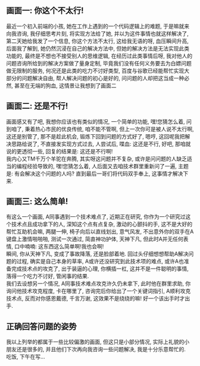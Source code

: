 ## 画面一: 你这个不太行!
最近一个初入前端的小孩, 她在工作上遇到的一个代码逻辑上的难题, 于是嘛就来向我咨询, 我仔细思考片刻, 将实现方法给了她, 并以为这件事情也就这样解决了, 第二天她给我发了一个信息, 你这个方法不太行, 这给我无语的呀, 血压瞬间升高, 后面我了解到, 她仍然沉浸在自己的解决方法中, 但她的解决方法是无法实现此类功能的, 最终是不想也不接受别人的思维逻辑, 在经历过此类事情后呀, 我对他人的问题咨询所给到的解决方案做了量身定制, 毕竟我们没有任何义务要去为白嫖问题做无限制的服务, 何况还是此类的吃力不讨好类型, 百度与谷歌已经能帮忙实现大部分的问题解决自由, 帮人解决问题的初心是好的, 问问题的人却把这当成一种必然, 甚至在无端的狗血, 这情景让我想到了画面二
## 画面二: 还是不行!
画面感又有了吧, 我想你应该也有类似的情况, 一个简单的功能, 嘿!您猜怎么着, 问到咱了, 秉着热心市民的优良传统, 咱不能不管啊, 但上一次你可是被人说不太行啊, 这还是别管了, 那不是趁此机会, 锻炼下回到问题的方式好了, 嗯哼, 这回呢我把解决思路给说了, 不直接发实现方式过去, 人尝试后, 喋血: 这还是不行, 好吧, 那咱就说的更透彻一些, 回复的结果是: 这还是不行啊!<br>
我内心又TM千万个羊驼在奔腾, 其实呀这问题并不复杂, 或许是问问题的人缺乏适当的编程经验导致的, 嘿!您猜怎么着, 人后面又去咱技术群里重新问了一遍, 主题是: 有会解决这个问题的人吗? 直到最后一哥们将代码双手奉上, 这事情才解决下来.
## 画面三: 这么简单!
有这么一个画面, A同事遇到一个技术难点了, 近期正在研究, 你作为一个研究过这个技术点且成功拿下的人, 深知这个点有点复杂, 激动的心颤抖的手, 这不是大好的帮忙互助机会嘛, 两腿一伸, 椅子向后以直线划出, 意气风发, 不出意外你的双手在A键盘上激情啪啪啪, 测试一次通过, 简直神功护体, 天神下凡, 但此时A并无任何表情, 口中喃喃: 这东西这么简单啊!我也会啊!<br>
瞬间, 你从天神下凡, 变成了事故降落, 还是脸部着地. 回过头仔细想想帮助A解决问题的过程, 确实是自己本身的草率, A或许还没研究到此技术项的难点, 或许A也准备完成技术点的攻克了, 出于装逼的心理, 你横插一杠, 这并不是一件聪明的事情, 落得一个吃力不讨好, 管闲事的结果. <br>
我们去设想另一个情况, A同事技术难点攻克许久仍未拿下, 此时他在群里求助, 你询问他技术攻克程度, 卡在哪里了, 咨询完后你给出了一个关键词指引, A顺利攻克技术点, 反而对你感恩戴德, 千言万谢, 这效果不是绕绕的嘛! 好一个该出手时才出手.
## 正确回答问题的姿势
我以上列举的都属于一些比较偏激的画面, 但这只是小部分情况, 实际上礼貌的小朋友还是很多的, 并且他们下次再向我咨询一些问题解决, 我是十分乐意帮忙的. <br>
吃饭, 下午在写...
